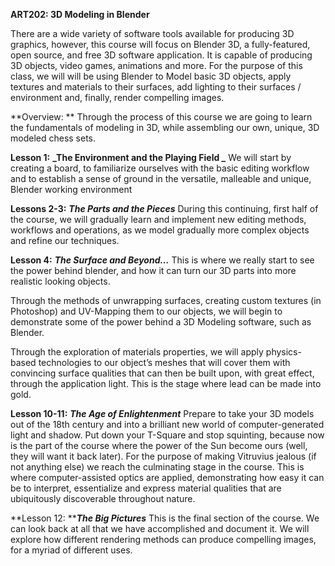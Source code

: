 **ART202: 3D Modeling in Blender**

There are a wide variety of software tools available for producing 3D graphics, however, this course will focus on Blender 3D, a fully-featured, open source, and free 3D software application. It is capable of producing 3D objects, video games, animations and more. For the purpose of this class, we will will be using Blender to Model basic 3D objects, apply textures and materials to their surfaces, add lighting to their surfaces / environment and, finally, render compelling images.


**Overview: **
Through the process of this course we are going to learn the fundamentals of modeling in 3D, while assembling our own, unique, 3D modeled chess sets. 


**Lesson 1:** **_The Environment and the Playing Field _**
We will start by creating a board, to familiarize ourselves with the basic editing workflow and to establish a sense of ground in the versatile, malleable and unique, Blender working environment

**Lessons 2-3:** **_The Parts and the Pieces_**
During this continuing, first half of the course, we will gradually learn and implement new editing methods, workflows and operations, as we model gradually more complex objects and refine our techniques.

**Lesson 4:** **_The Surface and Beyond…_**
This is where we really start to see the power behind blender, and how it can turn our 3D parts into more realistic looking objects. 

Through the methods of unwrapping surfaces, creating custom textures (in Photoshop) and UV-Mapping them to our objects, we will begin to demonstrate some of the power behind a 3D Modeling software, such as Blender. 

Through the exploration of materials properties, we will apply physics-based technologies to our object’s meshes that will cover them with convincing surface qualities that can then be built upon, with great effect, through the application light. This is the stage where lead can be made into gold.

**Lesson 10-11:** **_The Age of Enlightenment_**
Prepare to take your 3D models out of the 18th century and into a brilliant new world of computer-generated light and shadow. Put down your T-Square and stop squinting, because now is the 	part of the course where the power of the Sun become ours (well, they will want it back later). For the purpose of making Vitruvius jealous (if not anything else) we reach the culminating stage in the course. This is where computer-assisted optics are applied, demonstrating how easy it can be to interpret, essentialize and express material qualities that are ubiquitously discoverable throughout nature.
 
**Lesson 12: ****_The Big Pictures_**
This is the final section of the course. We can look back at all that we have accomplished and document it. We will explore how different rendering methods can produce compelling images, for a myriad of different uses.
